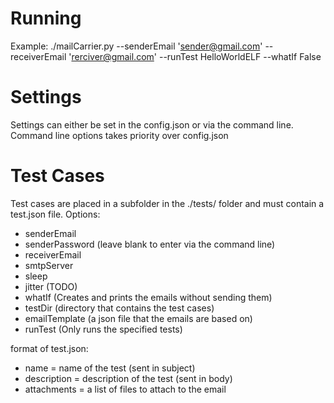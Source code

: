 # Running
Example: ./mailCarrier.py --senderEmail 'sender@gmail.com' --receiverEmail 'rerciver@gmail.com' --runTest HelloWorldELF --whatIf False

# Settings
Settings can either be set in the config.json or via the command line. Command line options takes priority over config.json



# Test Cases
Test cases are placed in a subfolder in the ./tests/ folder and must contain a test.json file.
Options:
- senderEmail
- senderPassword (leave blank to enter via the command line)
- receiverEmail
- smtpServer
- sleep
- jitter (TODO)
- whatIf (Creates and prints the emails without sending them)
- testDir (directory that contains the test cases)
- emailTemplate (a json file that the emails are based on)
- runTest (Only runs the specified tests)

format of test.json:
- name = name of the test (sent in subject)
- description =  description of the test (sent in body)
- attachments = a list of files to attach to the email
